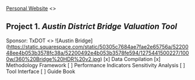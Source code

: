 [Personal Website](trinhhoang.org)
<>
## Project 1. _Austin District Bridge Valuation Tool_
Sponsor: TxDOT
<>
![Austin Bridge] (https://static.squarespace.com/static/50305c7684ae7fae2e65756a/5220048ee4b053b3578fc38a/52200492e4b053b3578fe594/1275441500227/1000w/360%20Bridge%20HDR%20v2.jpg)
[x] Data Compilation
[x] Methodology Framework
[ ] Performance Indicators Sensitivity Analysis
[ ] Tool Interface
[ ] Guide Book

